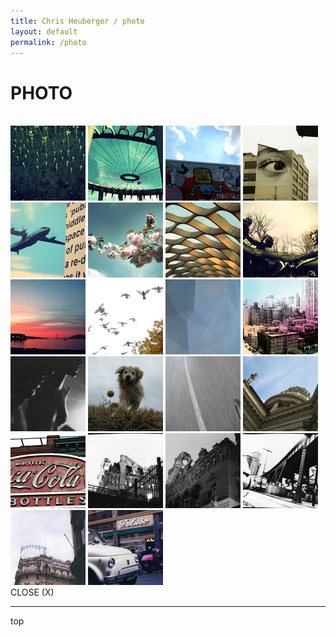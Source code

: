```yaml
---
title: Chris Heuberger / photo
layout: default
permalink: /photo
---
```


<div class="main-content">
      
  <h1 class="all-caps">PHOTO</h1>
  <br>
  <div class="grid">
    <img src="assets/img/photo/fb1.jpg">
    <img src="assets/img/photo/fb2.jpg">
    <img src="assets/img/photo/fb3.jpg">
    <img src="assets/img/photo/fb4.jpg">
    <img src="assets/img/photo/fb6.jpg">
    <img src="assets/img/photo/fb8.jpg">
    <img src="assets/img/photo/fb10.jpg">
    <img src="assets/img/photo/fb11.jpg">
    <img src="assets/img/photo/fb12.jpg">
    <img src="assets/img/photo/fb13.jpg">
    <img src="assets/img/photo/fb14.jpg">
    <img src="assets/img/photo/fb15.jpg">
    <img src="assets/img/photo/fb16.jpg">
    <img src="assets/img/photo/fb17.jpg">
    <img src="assets/img/photo/fb18.jpg">
    <img src="assets/img/photo/fb19.jpg">
    <img src="assets/img/photo/pic-coca-cola_sign.jpg">
    <img src="assets/img/photo/pic-img008.jpg">
    <img src="assets/img/photo/pic-img009.jpg">
    <img src="assets/img/photo/pic-img010.jpg">
    <img src="assets/img/photo/pic-messagero.jpg">
    <img src="assets/img/photo/pic-peluso.jpg">
  </div>
  <div class="popup">
    <span class="close all-caps">CLOSE (X)</span>
    <img class="large" src="">
    <div class="explainer"></div>
  </div>

  <div class="shorten"><hr></div>
  <p class="top">top</p>

</div> <!-- .main-content -->
